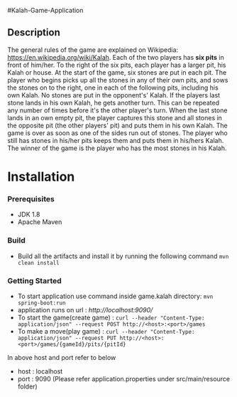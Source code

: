 #Kalah-Game-Application

## Description
 The general rules of the game are explained on Wikipedia: https://en.wikipedia.org/wiki/Kalah. Each of the two players has ​**​six pits​** ​in front of him/her. To the right of the six pits, each player has a larger pit, his Kalah or house. At the start of the game, six stones are put in each pit. 
The player who begins picks up all the stones in any of their own pits, and sows the stones on to the right, one in each of the following pits, including his own Kalah. No stones are put in the opponent's' Kalah. If the players last stone lands in his own Kalah, he gets another turn. This can be repeated any number of times before it's the other player's turn. 
When the last stone lands in an own empty pit, the player captures this stone and all stones in the opposite pit (the other players' pit) and puts them in his own Kalah. 
The game is over as soon as one of the sides run out of stones. The player who still has stones in his/her pits keeps them and puts them in his/hers Kalah. The winner of the game is the player who has the most stones in his Kalah. 

Installation
============

### Prerequisites

 - JDK 1.8
 - Apache Maven

### Build

- Build all the artifacts and install it by running the following command `mvn clean install`
   
### Getting Started
- To start application use command inside game.kalah directory: `mvn spring-boot:run`
- application runs on url : *http://localhost:9090/*
- To start the game(create game) : `curl --header "Content-Type: application/json" --request POST http://<host>:<port>/games`
- To make a move(play game) : `curl --header "Content-Type: application/json" --request PUT http://<host>:<port>/games/{gameId}/pits/{pitId}`

In above host and port refer to below
- host : localhost
- port : 9090 (Please refer application.properties under src/main/resource folder)